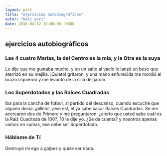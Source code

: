 ```yaml
---
layout: post
title: "ejercicios autobiográficos"
autor: "kali yeri"
date: 2016-04-12 15:00:00 -0500
---
```


## ejercicios autobiográficos

### Las 4 cuatro Marías, la del Centro es la mía, y la Otra es la suya

Le dije que me gustaba mucho, y en un salto al vacío le lanzé un beso que aterrizó en su mejilla.
¡Quieto! gritaron, y una mano enfurecida me mordió el brazo izquierdo y me levantó de la silla del jardín.

### Los Superdotados y las Raíces Cuadradas

Iba para la cancha de fútbol, al partido del descanso, cuando escuché que alguien decía: ¡píllelo!, ¡ese es!, él ya sabe sacar Raíces Cuadradas.
Se me acercaron dos de Primero y me preguntaron: ¿cierto que usted sabe cuál es la Raíz Cuadrada de 100?, 10 le dije yo.
¿Se da cuenta? y nosotros apenas vamos en sumas, ese debe ser Superdotado.

### Háblame de Tí

Destruyó mi ego a golpes y quize ser nada.
